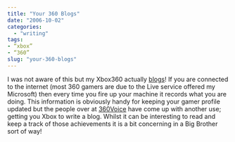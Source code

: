 ```yaml
---
title: "Your 360 Blogs"
date: "2006-10-02"
categories: 
  - "writing"
tags:
- “xbox”
- “360”
slug: "your-360-blogs"
---
```


I was not aware of this but my Xbox360 actually [blogs][1]! If you are connected to the internet (most 360 gamers are due to the Live service offered my Microsoft) then every time you fire up your machine it records what you are doing. This information is obviously handy for keeping your gamer profile updated but the people over at [360Voice][2] have come up with another use; getting you Xbox to write a blog. Whilst it can be interesting to read and keep a track of those achievements it is a bit concerning in a Big Brother sort of way!

[1]:	https://www.360voice.com/blog.asp?tag=Funky%20Larma "My Xbox"
[2]:	https://www.360voice.com "360Voice"